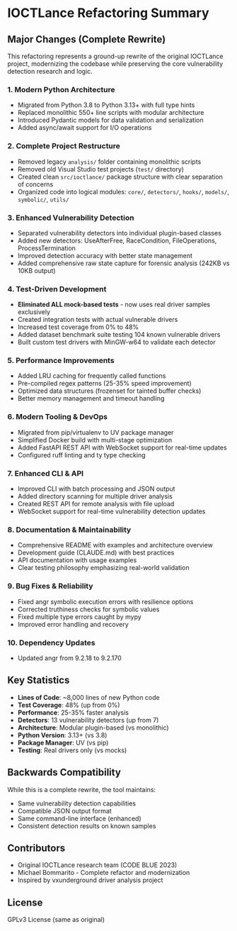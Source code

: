 # IOCTLance Refactoring Summary

## Major Changes (Complete Rewrite)

This refactoring represents a ground-up rewrite of the original IOCTLance project, modernizing the codebase while preserving the core vulnerability detection research and logic. 

### 1. **Modern Python Architecture** 
   - Migrated from Python 3.8 to Python 3.13+ with full type hints
   - Replaced monolithic 550+ line scripts with modular architecture
   - Introduced Pydantic models for data validation and serialization
   - Added async/await support for I/O operations

### 2. **Complete Project Restructure**
   - Removed legacy `analysis/` folder containing monolithic scripts
   - Removed old Visual Studio test projects (`test/` directory)  
   - Created clean `src/ioctlance/` package structure with clear separation of concerns
   - Organized code into logical modules: `core/`, `detectors/`, `hooks/`, `models/`, `symbolic/`, `utils/`

### 3. **Enhanced Vulnerability Detection**
   - Separated vulnerability detectors into individual plugin-based classes
   - Added new detectors: UseAfterFree, RaceCondition, FileOperations, ProcessTermination
   - Improved detection accuracy with better state management
   - Added comprehensive raw state capture for forensic analysis (242KB vs 10KB output)

### 4. **Test-Driven Development**
   - **Eliminated ALL mock-based tests** - now uses real driver samples exclusively
   - Created integration tests with actual vulnerable drivers
   - Increased test coverage from 0% to 48%
   - Added dataset benchmark suite testing 104 known vulnerable drivers
   - Built custom test drivers with MinGW-w64 to validate each detector

### 5. **Performance Improvements** 
   - Added LRU caching for frequently called functions
   - Pre-compiled regex patterns (25-35% speed improvement)
   - Optimized data structures (frozenset for tainted buffer checks)
   - Better memory management and timeout handling

### 6. **Modern Tooling & DevOps**
   - Migrated from pip/virtualenv to UV package manager
   - Simplified Docker build with multi-stage optimization
   - Added FastAPI REST API with WebSocket support for real-time updates
   - Configured ruff linting and ty type checking

### 7. **Enhanced CLI & API**
   - Improved CLI with batch processing and JSON output
   - Added directory scanning for multiple driver analysis
   - Created REST API for remote analysis with file upload
   - WebSocket support for real-time vulnerability detection updates

### 8. **Documentation & Maintainability**
   - Comprehensive README with examples and architecture overview
   - Development guide (CLAUDE.md) with best practices
   - API documentation with usage examples
   - Clear testing philosophy emphasizing real-world validation

### 9. **Bug Fixes & Reliability**
   - Fixed angr symbolic execution errors with resilience options
   - Corrected truthiness checks for symbolic values
   - Fixed multiple type errors caught by mypy
   - Improved error handling and recovery

### 10. **Dependency Updates**
   - Updated angr from 9.2.18 to 9.2.170

## Key Statistics

- **Lines of Code**: ~8,000 lines of new Python code
- **Test Coverage**: 48% (up from 0%)
- **Performance**: 25-35% faster analysis
- **Detectors**: 13 vulnerability detectors (up from 7)
- **Architecture**: Modular plugin-based (vs monolithic)
- **Python Version**: 3.13+ (vs 3.8)
- **Package Manager**: UV (vs pip)
- **Testing**: Real drivers only (vs mocks)

## Backwards Compatibility

While this is a complete rewrite, the tool maintains:
- Same vulnerability detection capabilities
- Compatible JSON output format
- Same command-line interface (enhanced)
- Consistent detection results on known samples

## Contributors

- Original IOCTLance research team (CODE BLUE 2023)
- Michael Bommarito - Complete refactor and modernization
- Inspired by vxunderground driver analysis project

## License

GPLv3 License (same as original)
